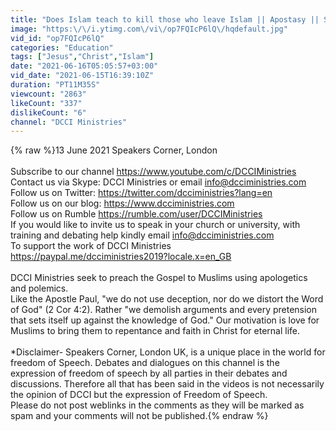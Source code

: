 ```yaml
---
title: "Does Islam teach to kill those who leave Islam || Apostasy || Speakers Corner"
image: "https:\/\/i.ytimg.com\/vi\/op7FQIcP6lQ\/hqdefault.jpg"
vid_id: "op7FQIcP6lQ"
categories: "Education"
tags: ["Jesus","Christ","Islam"]
date: "2021-06-16T05:05:57+03:00"
vid_date: "2021-06-15T16:39:10Z"
duration: "PT11M35S"
viewcount: "2863"
likeCount: "337"
dislikeCount: "6"
channel: "DCCI Ministries"
---
```

{% raw %}13 June 2021 Speakers Corner, London <br /><br />Subscribe to our channel <a rel="nofollow" target="blank" href="https://www.youtube.com/c/DCCIMinistries">https://www.youtube.com/c/DCCIMinistries</a><br />Contact us via Skype: DCCI Ministries or email info@dcciministries.com <br />Follow us on Twitter: <a rel="nofollow" target="blank" href="https://twitter.com/dcciministries?lang=en">https://twitter.com/dcciministries?lang=en</a><br />Follow us on our blog: <a rel="nofollow" target="blank" href="https://www.dcciministries.com">https://www.dcciministries.com</a><br />Follow us on Rumble <a rel="nofollow" target="blank" href="https://rumble.com/user/DCCIMinistries">https://rumble.com/user/DCCIMinistries</a><br />If you would like to invite us to speak in your church or university, with training and debating help kindly email info@dcciministries.com <br />To support the work of DCCI Ministries <a rel="nofollow" target="blank" href="https://paypal.me/dcciministries2019?locale.x=en_GB">https://paypal.me/dcciministries2019?locale.x=en_GB</a><br /><br />DCCI Ministries seek to preach the Gospel to Muslims using apologetics and polemics. <br />Like the Apostle Paul, &quot;we do not use deception, nor do we distort the Word of God&quot; (2 Cor 4:2). Rather &quot;we demolish arguments and every pretension that sets itself up against the knowledge of God.&quot; Our motivation is love for Muslims to bring them to repentance and faith in Christ for eternal life.<br /><br />*Disclaimer- Speakers Corner, London UK, is a unique place in the world for freedom of Speech. Debates and dialogues on this channel is the expression of freedom of speech by all parties in their debates and discussions. Therefore all that has been said in the videos is not necessarily the opinion of DCCI but the expression of Freedom of Speech.<br />Please do not post weblinks in the comments as they will be marked as spam and your comments will not be published.{% endraw %}
